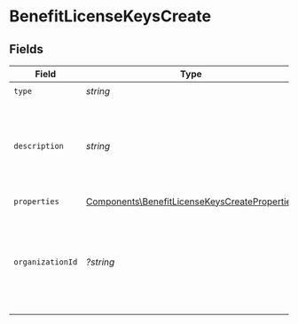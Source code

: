 # BenefitLicenseKeysCreate


## Fields

| Field                                                                                                          | Type                                                                                                           | Required                                                                                                       | Description                                                                                                    | Example                                                                                                        |
| -------------------------------------------------------------------------------------------------------------- | -------------------------------------------------------------------------------------------------------------- | -------------------------------------------------------------------------------------------------------------- | -------------------------------------------------------------------------------------------------------------- | -------------------------------------------------------------------------------------------------------------- |
| `type`                                                                                                         | *string*                                                                                                       | :heavy_check_mark:                                                                                             | N/A                                                                                                            |                                                                                                                |
| `description`                                                                                                  | *string*                                                                                                       | :heavy_check_mark:                                                                                             | The description of the benefit. Will be displayed on products having this benefit.                             |                                                                                                                |
| `properties`                                                                                                   | [Components\BenefitLicenseKeysCreateProperties](../../Models/Components/BenefitLicenseKeysCreateProperties.md) | :heavy_check_mark:                                                                                             | N/A                                                                                                            |                                                                                                                |
| `organizationId`                                                                                               | *?string*                                                                                                      | :heavy_minus_sign:                                                                                             | The ID of the organization owning the benefit. **Required unless you use an organization token.**              | 1dbfc517-0bbf-4301-9ba8-555ca42b9737                                                                           |